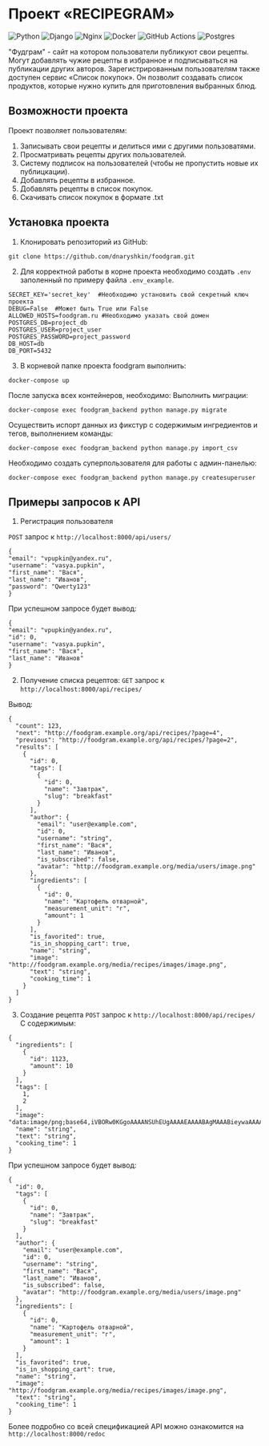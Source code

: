 # Проект «RECIPEGRAM»

![Python](https://img.shields.io/badge/python-3670A0?style=for-the-badge&logo=python&logoColor=ffdd54)
![Django](https://img.shields.io/badge/django-%23092E20.svg?style=for-the-badge&logo=django&logoColor=white)
![Nginx](https://img.shields.io/badge/nginx-%23009639.svg?style=for-the-badge&logo=nginx&logoColor=white)
![Docker](https://img.shields.io/badge/docker-%230db7ed.svg?style=for-the-badge&logo=docker&logoColor=white)
![GitHub Actions](https://img.shields.io/badge/github%20actions-%232671E5.svg?style=for-the-badge&logo=githubactions&logoColor=white)
![Postgres](https://img.shields.io/badge/postgres-%23316192.svg?style=for-the-badge&logo=postgresql&logoColor=white)


"Фудграм" - сайт на котором пользователи публикуют свои рецепты. Могут добавлять чужие рецепты в избранное и подписываться на публикации других авторов. Зарегистрированным пользователям также доступен сервис «Список покупок». Он позволит создавать список продуктов, которые нужно купить для приготовления выбранных блюд.

## Возможности проекта

Проект позволяет пользователям:

1. Записывать свои рецепты и делиться ими с другими пользоватями.
2. Просматривать рецепты других пользователей.
3. Систему подписок на пользователей (чтобы не пропустить новые их публицкации).
4. Добавлять рецепты в избранное.
5. Добавлять рецепты в список покупок.
6. Скачивать список покупок в формате .txt

## Установка проекта

1. Клонировать репозиторий из GitHub:
~~~
git clone https://github.com/dnaryshkin/foodgram.git
~~~
2. Для корректной работы в корне проекта необходимо создать `.env` заполенный по примеру файла `.env_example`.
~~~
SECRET_KEY='secret_key'  #Необходимо установить свой секретный ключ проекта
DEBUG=False  #Может быть True или False
ALLOWED_HOSTS=foodgram.ru #Необходимо указать свой домен
POSTGRES_DB=project_db
POSTGRES_USER=project_user
POSTGRES_PASSWORD=project_password
DB_HOST=db
DB_PORT=5432
~~~

3. В корневой папке проекта foodgram выполнить:

~~~
docker-compose up
~~~

После запуска всех контейнеров, необходимо:
Выполнить миграции:
~~~
docker-compose exec foodgram_backend python manage.py migrate
~~~
Осуществить испорт данных из фикстур с содержимым ингредиентов и тегов, выполнением команды:
~~~
docker-compose exec foodgram_backend python manage.py import_csv
~~~
Необходимо создать суперпользователя для работы с админ-панелью:
~~~
docker-compose exec foodgram_backend python manage.py createsuperuser
~~~

## Примеры запросов к API
1. Регистрация пользователя

`POST` запрос к `http://localhost:8000/api/users/`
~~~
{
"email": "vpupkin@yandex.ru",
"username": "vasya.pupkin",
"first_name": "Вася",
"last_name": "Иванов",
"password": "Qwerty123"
}
~~~
При успешном запросе будет вывод:
~~~
{
"email": "vpupkin@yandex.ru",
"id": 0,
"username": "vasya.pupkin",
"first_name": "Вася",
"last_name": "Иванов"
}
~~~

2. Получение списка рецептов:
`GET` запрос к `http://localhost:8000/api/recipes/`

Вывод:
~~~
{
  "count": 123,
  "next": "http://foodgram.example.org/api/recipes/?page=4",
  "previous": "http://foodgram.example.org/api/recipes/?page=2",
  "results": [
    {
      "id": 0,
      "tags": [
        {
          "id": 0,
          "name": "Завтрак",
          "slug": "breakfast"
        }
      ],
      "author": {
        "email": "user@example.com",
        "id": 0,
        "username": "string",
        "first_name": "Вася",
        "last_name": "Иванов",
        "is_subscribed": false,
        "avatar": "http://foodgram.example.org/media/users/image.png"
      },
      "ingredients": [
        {
          "id": 0,
          "name": "Картофель отварной",
          "measurement_unit": "г",
          "amount": 1
        }
      ],
      "is_favorited": true,
      "is_in_shopping_cart": true,
      "name": "string",
      "image": "http://foodgram.example.org/media/recipes/images/image.png",
      "text": "string",
      "cooking_time": 1
    }
  ]
}
~~~

3. Создание рецепта
`POST` запрос к `http://localhost:8000/api/recipes/`
С содержимым:
~~~
{
  "ingredients": [
    {
      "id": 1123,
      "amount": 10
    }
  ],
  "tags": [
    1,
    2
  ],
  "image": "data:image/png;base64,iVBORw0KGgoAAAANSUhEUgAAAAEAAAABAgMAAABieywaAAAACVBMVEUAAAD///9fX1/S0ecCAAAACXBIWXMAAA7EAAAOxAGVKw4bAAAACklEQVQImWNoAAAAggCByxOyYQAAAABJRU5ErkJggg==",
  "name": "string",
  "text": "string",
  "cooking_time": 1
}
~~~
При успешном запросе будет вывод:
~~~
{
  "id": 0,
  "tags": [
    {
      "id": 0,
      "name": "Завтрак",
      "slug": "breakfast"
    }
  ],
  "author": {
    "email": "user@example.com",
    "id": 0,
    "username": "string",
    "first_name": "Вася",
    "last_name": "Иванов",
    "is_subscribed": false,
    "avatar": "http://foodgram.example.org/media/users/image.png"
  },
  "ingredients": [
    {
      "id": 0,
      "name": "Картофель отварной",
      "measurement_unit": "г",
      "amount": 1
    }
  ],
  "is_favorited": true,
  "is_in_shopping_cart": true,
  "name": "string",
  "image": "http://foodgram.example.org/media/recipes/images/image.png",
  "text": "string",
  "cooking_time": 1
}
~~~

Более подробно со всей спецификацией API можно ознакомится на `http://localhost:8000/redoc`
